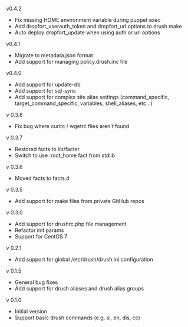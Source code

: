 v0.4.2
  - Fix missing HOME environment variable during puppet exec
  - Add dropfort_userauth_token and dropfort_url options to drush make
  - Auto deploy dropfort_update when using auth or url options

v0.4.1
  - Migrate to metadata.json format
  - Add support for managing policy.drush.inc file

v0.4.0
  - Add support for update-db
  - Add support for sql-sync
  - Add support for complex site alias settings (command_specific, target_command_specific, variables, shell_aliases, etc...)

v 0.3.8
 - Fix bug where curlrc / wgetrc files aren't found

v 0.3.7
 - Restored facts to lib/facter
 - Switch to use :root_home fact from stdlib

v 0.3.6
 - Moved facts to facts.d

v 0.3.5
 - Add support for make files from private GitHub repos

v 0.3.0
 - Add support for drushrc.php file management
 - Refactor init params
 - Support for CentOS 7

v 0.2.1
 - Add support for global /etc/drush/drush.ini configuration

v 0.1.5
- General bug fixes
- Add support for drush aliases and drush alias groups

v 0.1.0
- Initial version
- Support basic drush commands (e.g. si, en, dis, cc)